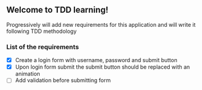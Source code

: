 ## Welcome to TDD learning!

Progressively will add new requirements for this application and will write it following TDD methodology

### List of the requirements

- [x] Create a login form with username, password and submit button
- [x] Upon login form submit the submit button should be replaced with an animation
- [ ] Add validation before submitting form

